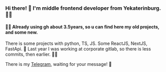 ### Hi there! 👋 I'm middle frontend developer from Yekaterinburg.🧑‍💻

#### 😶‍🌫️ Already using gh about 3.5years, so u can find here my old projects, and some new.  

There is some projects with python, TS, JS. Some ReactJS, NextJS, FastApi. 🤖 Last year I was working at corporate gitlab, so there is less commits, then earlier. 🫶🏻

There is my [Telegram](t.me/xmarburx), waiting for your message! 👤

